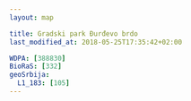 ```yaml
---
layout: map

title: Gradski park Đurđevo brdo
last_modified_at: 2018-05-25T17:35:42+02:00

WDPA: [388830]
BioRaS: [332]
geoSrbija:
  L1_183: [105]
---
```

